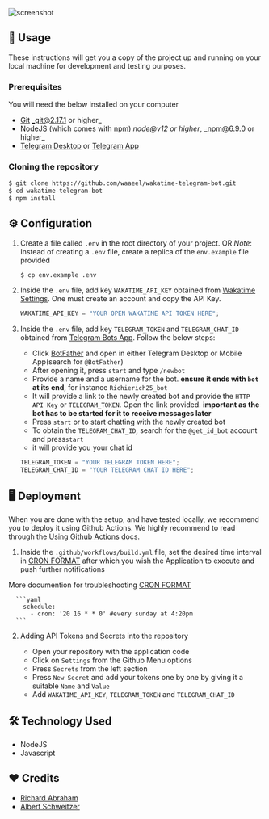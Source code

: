 ![screenshot](https://github.com/waaeel/wakatime-telegram-bot/blob/main/screenshot.png?raw=true)

## 📖 Usage

These instructions will get you a copy of the project up and running on your local machine for development and testing purposes.

### Prerequisites

You will need the below installed on your computer

- [Git](https://git-scm.com) _git@2.17.1 or higher\_
- [NodeJS](https://nodejs.org/en/download/) (which comes with [npm](http://npmjs.com)) _node@v12 or higher_, _npm@6.9.0 or higher\_
- [Telegram Desktop](https://desktop.telegram.org/) or [Telegram App](https://play.google.com/store/apps/details?id=org.telegram.messenger&hl=en_IN&gl=US)

### Cloning the repository

```sh
$ git clone https://github.com/waaeel/wakatime-telegram-bot.git
$ cd wakatime-telegram-bot
$ npm install
```

## ⚙️ Configuration

1. Create a file called `.env` in the root directory of your project. OR
   _Note_: Instead of creating a `.env` file, create a replica of the `env.example` file provided

   ```shell
   $ cp env.example .env
   ```

2. Inside the `.env` file, add key `WAKATIME_API_KEY` obtained from [Wakatime Settings](https://wakatime.com/api-key). One must create an account and copy the API Key.

   ```javascript
   WAKATIME_API_KEY = "YOUR OPEN WAKATIME API TOKEN HERE";
   ```

3. Inside the `.env` file, add key `TELEGRAM_TOKEN` and `TELEGRAM_CHAT_ID` obtained from [Telegram Bots App](https://core.telegram.org/bots). Follow the below steps:

   - Click [BotFather](https://t.me/botfather) and open in either Telegram Desktop or Mobile App(search for `@BotFather`)
   - After opening it, press `start` and type `/newbot`
   - Provide a name and a username for the bot. **ensure it ends with `bot` at its end**, for instance `Richierich25_bot`
   - It will provide a link to the newly created bot and provide the `HTTP API Key` or `TELEGRAM_TOKEN`. Open the link provided. **important as the bot has to be started for it to receive messages later**
   - Press `start` or to start chatting with the newly created bot
   - To obtain the `TELEGRAM_CHAT_ID`, search for the `@get_id_bot` account and press`start`
   - it will provide you your chat id

   ```javascript
   TELEGRAM_TOKEN = "YOUR TELEGRAM TOKEN HERE";
   TELEGRAM_CHAT_ID = "YOUR TELEGRAM CHAT ID HERE";
   ```

## 🖥️ Deployment

When you are done with the setup, and have tested locally, we recommend you to deploy it using Github Actions.
We highly recommend to read through the [Using Github Actions](https://docs.github.com/en/free-pro-team@latest/actions/quickstart) docs.

1. Inside the `.github/workflows/build.yml` file, set the desired time interval in [CRON FORMAT](https://www.freeformatter.com/cron-expression-generator-quartz.html) after which you wish the Application to execute and push further notifications

More documention for troubleshooting [CRON FORMAT](https://docs.github.com/en/actions/learn-github-actions/events-that-trigger-workflows)

      ```yaml
        schedule:
          - cron: '20 16 * * 0' #every sunday at 4:20pm
      ```

2. Adding API Tokens and Secrets into the repository

   - Open your repository with the application code
   - Click on `Settings` from the Github Menu options
   - Press `Secrets` from the left section
   - Press `New Secret` and add your tokens one by one by giving it a suitable `Name` and `Value`
   - Add `WAKATIME_API_KEY`, `TELEGRAM_TOKEN` and `TELEGRAM_CHAT_ID`

## 🛠️ Technology Used

- NodeJS
- Javascript

## ❤️ Credits

- [Richard Abraham](https://github.com/richierich25/weather-bot)
- [Albert Schweitzer](https://chatbotslife.com/code-every-day-c26022045099)
